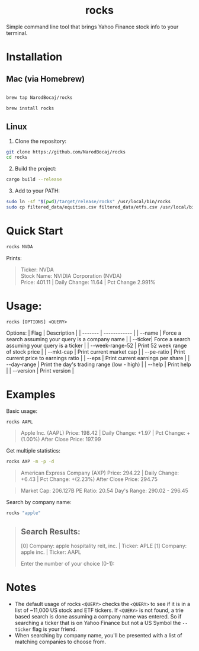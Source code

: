 # <center>rocks</center>
Simple command line tool that brings Yahoo Finance stock info to your terminal. 

# Installation

## Mac (via Homebrew)
```bash

brew tap NarodBocaj/rocks
```
```bash
brew install rocks
```

## Linux
1. Clone the repository:
```bash
git clone https://github.com/NarodBocaj/rocks
cd rocks
```

2. Build the project:
```bash
cargo build --release
```

3. Add to your PATH:
```bash
sudo ln -sf "$(pwd)/target/release/rocks" /usr/local/bin/rocks
sudo cp filtered_data/equities.csv filtered_data/etfs.csv /usr/local/bin/
```

# Quick Start
```bash
rocks NVDA
```  

Prints:   

>Ticker: NVDA  
>Stock Name: NVIDIA Corporation (NVDA)  
>Price: 401.11 | Daily Change: 11.64 | Pct Change 2.991%  

# Usage:
  
```rocks [OPTIONS] <QUERY>```

Options:
| Flag    |  Description |
| ------- | ------------ |
| --name  | Force a search assuming your query is a company name |
| --ticker| Force a search assuming your query is a ticker |
| --week-range-52     | Print 52 week range of stock price |
| --mkt-cap           | Print current market cap |
| --pe-ratio          | Print current price to earnings ratio |
| --eps               | Print current earnings per share |
| --day-range         | Print the day's trading range (low - high) |
| --help              | Print help |
| --version           | Print version |

# Examples

Basic usage:
```bash
rocks AAPL
```

> Apple Inc. (AAPL)
> Price: 198.42  | Daily Change: +1.97  | Pct Change: +(1.00%)
> After Close Price: 197.99

Get multiple statistics:
```bash
rocks AXP -m -p -d
```

> American Express Company (AXP)
> Price: 294.22  | Daily Change: +6.43  | Pct Change: +(2.23%)
> After Close Price: 294.75


> Market Cap: 206.127B
> PE Ratio: 20.54
> Day's Range: 290.02 - 296.45

Search by company name:
```bash
rocks "apple"
```

> Search Results:
> ---------------
> [0]  Company: apple hospitality reit, inc.             | Ticker: APLE
> [1]  Company: apple inc.                               | Ticker: AAPL
> 
> Enter the number of your choice (0-1):

# Notes
* The default usage of rocks ```<QUERY>``` checks the ```<QUERY>``` to see if it is in a list of ~11,000 US stock and ETF tickers. If ```<QUERY>``` is not found, a trie based search is done assuming a company name was entered. So if searching a ticker that is on Yahoo Finance but not a US Symbol the ```--ticker``` flag is your friend.
* When searching by company name, you'll be presented with a list of matching companies to choose from.